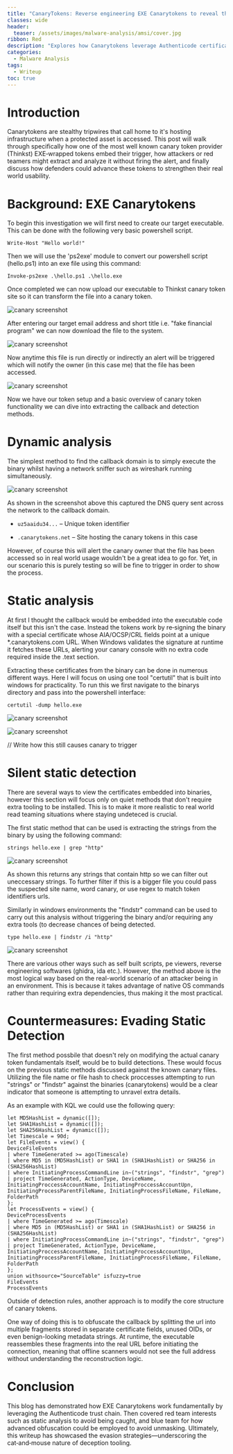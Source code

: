 ```yaml
---
title: "CanaryTokens: Reverse engineering EXE Canarytokens to reveal the callback tripwire."
classes: wide
header:
  teaser: /assets/images/malware-analysis/amsi/cover.jpg
ribbon: Red
description: "Explores how Canarytokens leverage Authenticode certificates to embed an OCSP/CRL callback beacon."
categories:
  - Malware Analysis
tags:
  - Writeup
toc: true
---
```


# Introduction

Canarytokens are stealthy tripwires that call home to it's hosting infrastructure when a protected asset is accessed. This post will walk through specifically how one of the most well known canary token provider (Thinkst) EXE‑wrapped tokens embed their trigger, how attackers or red teamers might extract and analyze it without firing the alert, and finally discuss how defenders could advance these tokens to strengthen their real world usability.

# Background: EXE Canarytokens

To begin this investigation we will first need to create our target executable. This can be done with the following very basic powershell script.

```
Write-Host "Hello world!"
```

Then we will use the 'ps2exe' module to convert our powershell script (hello.ps1) into an exe file using this command:

```
Invoke-ps2exe .\hello.ps1 .\hello.exe
```

Once completed we can now upload our executable to Thinkst canary token site so it can transform the file into a canary token.

![canary screenshot](/assets/images/malware-analysis/canary/1.png)

After entering our target email address and short title i.e. "fake financial program" we can now download the file to the system.

![canary screenshot](/assets/images/malware-analysis/canary/2.png)

Now anytime this file is run directly or indirectly an alert will be triggered which will notify the owner (in this case me) that the file has been accessed.

![canary screenshot](/assets/images/malware-analysis/canary/3.png)

Now we have our token setup and a basic overview of canary token functionality we can dive into extracting the callback and detection methods.

# Dynamic analysis

The simplest method to find the callback domain is to simply execute the binary whilst having a network sniffer such as wireshark running simultaneously. 

![canary screenshot](/assets/images/malware-analysis/canary/4.png)

As shown in the screenshot above this captured the DNS query sent across the network to the callback domain.

- `uz5aaidu34...` – Unique token identifier

- `.canarytokens.net` – Site hosting the canary tokens in this case

However, of course this will alert the canary owner that the file has been accessed so in real world usage wouldn't be a great idea to go for. Yet, in our scenario this is purely testing so will be fine to trigger in order to show the process.

# Static analysis

At first I thought the callback would be embedded into the executable code itself but this isn't the case. Instead the tokens work by re‑signing the binary with a special certificate whose AIA/OCSP/CRL fields point at a unique *.canarytokens.com URL. When Windows validates the signature at runtime it fetches these URLs, alerting your canary console with no extra code required inside the .text section.

Extracting these certificates from the binary can be done in numerous different ways. Here I will focus on using one tool "certutil" that is built into windows for practicality. To run this we first navigate to the binarys directory and pass into the powershell interface:

```
certutil -dump hello.exe
```
![canary screenshot](/assets/images/malware-analysis/canary/6.png)

![canary screenshot](/assets/images/malware-analysis/canary/5.png)

// Write how this still causes canary to trigger

# Silent static detection

There are several ways to view the certificates embedded into binaries, however this section will focus only on quiet methods that don't require extra tooling to be installed. This is to make it more realistic to real world read teaming situations where staying undeteced is crucial.

The first static method that can be used is extracting the strings from the binary by using the following command:

```
strings hello.exe | grep "http"
```

![canary screenshot](/assets/images/malware-analysis/canary/7.png)

As shown this returns any strings that contain http so we can filter out uneccessary strings. To further filter if this is a bigger file you could pass the suspected site name, word canary, or use regex to match token identifiers urls.

Similarly in windows environments the "findstr" command can be used to carry out this analysis without triggering the binary and/or requiring any extra tools (to decrease chances of being detected.

```
type hello.exe | findstr /i "http"
```

![canary screenshot](/assets/images/malware-analysis/canary/8.png)

There are various other ways such as self built scripts, pe viewers, reverse engineering softwares (ghidra, ida etc.). However, the method above is the most logical way based on the real-world scenario of an attacker being in an environment. This is because it takes advantage of native OS commands rather than requiring extra dependencies, thus making it the most practical.

# Countermeasures: Evading Static Detection

The first method possbile that doesn't rely on modifying the actual canary token fundamentals itself, would be to build detections. These would focus on the previous static methods discussed against the known canary files. Utilizing the file name or file hash to check proccesses attempting to run "strings" or "findstr" against the binaries (canarytokens) would be a clear indicator that someone is attempting to unravel extra details. 

As an example with KQL we could use the following query:

```
let MD5HashList = dynamic([]);
let SHA1HashList = dynamic([]);
let SHA256HashList = dynamic([]);
let Timescale = 90d;
let FileEvents = view() {
DeviceFileEvents
| where TimeGenerated >= ago(Timescale)
| where MD5 in (MD5HashList) or SHA1 in (SHA1HashList) or SHA256 in (SHA256HashList)
| where InitiatingProcessCommandLine in~("strings", "findstr", "grep")
| project TimeGenerated, ActionType, DeviceName, InitiatingProccessAccountName, InitiatingProccessAccountUpn, InitiatingProcessParentFileName, InitiatingProcessFileName, FileName, FolderPath
};
let ProcessEvents = view() {
DeviceProcessEvents
| where TimeGenerated >= ago(Timescale)
| where MD5 in (MD5HashList) or SHA1 in (SHA1HashList) or SHA256 in (SHA256HashList)
| where InitiatingProcessCommandLine in~("strings", "findstr", "grep")
| project TimeGenerated, ActionType, DeviceName, InitiatingProccessAccountName, InitiatingProccessAccountUpn, InitiatingProcessParentFileName, InitiatingProcessFileName, FileName, FolderPath
};
union withsource="SourceTable" isfuzzy=true
FileEvents
ProcessEvents
```

Outside of detection rules, another approach is to modify the core structure of canary tokens.

One way of doing this is to obfuscate the callback by splitting the url into multiple fragments stored in separate certificate fields, unused OIDs, or even benign-looking metadata strings. At runtime, the executable reassembles these fragments into the real URL before initiating the connection, meaning that offline scanners would not see the full address without understanding the reconstruction logic.

# Conclusion

This blog has demonstrated how EXE Canarytokens work fundamentally by leveraging the Authenticode trust chain. Then covered red team interests such as static analysis to avoid being caught, and blue team for how advanced obfuscation could be employed to avoid unmasking. Ultimately, this writeup has showcased the evasion strategies—underscoring the cat‑and‑mouse nature of deception tooling.